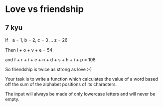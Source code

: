 # Love vs friendship
## 7 kyu

If　a = 1, b = 2, c = 3 ... z = 26

Then l + o + v + e = 54

and f + r + i + e + n + d + s + h + i + p = 108

So friendship is twice as strong as love :-)

Your task is to write a function which calculates the value of a word based off the sum of the alphabet positions of its characters.

The input will always be made of only lowercase letters and will never be empty.
